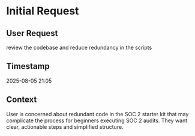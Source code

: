 # Initial Request

## User Request
review the codebase and reduce redundancy in the scripts

## Timestamp
2025-08-05 21:05

## Context
User is concerned about redundant code in the SOC 2 starter kit that may complicate the process for beginners executing SOC 2 audits. They want clear, actionable steps and simplified structure.